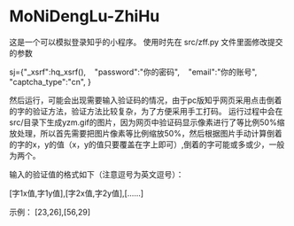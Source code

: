# MoNiDengLu-ZhiHu

这是一个可以模拟登录知乎的小程序。
使用时先在 src/zff.py 文件里面修改提交的参数


sj={"_xsrf":hq_xsrf(),
    "password":"你的密码",
    "email":"你的账号",
    "captcha_type":"cn",
}


然后运行，可能会出现需要输入验证码的情况，由于pc版知乎网页采用点击倒着的字的验证方法，验证方法比较复杂，为了方便采用手工打码。
运行过程中会在src/目录下生成yzm.gif的图片，因为网页中验证码显示像素进行了等比例50%缩放处理，所以首先需要把图片像素等比例缩放50%，然后根据图片手动计算倒着的字的x，y的值（x，y的值只要覆盖在字上即可）,倒着的字可能或多或少，一般为两个。


输入的验证值的格式如下（注意逗号为英文逗号）：


[字1x值,字1y值],[字2x值,字2y值],[......]


示例：
[23,26],[56,29]
